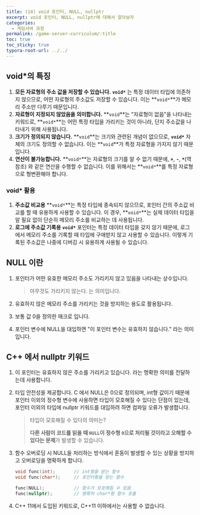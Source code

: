 ```yaml
---
title: (14) void 포인터, NULL, nullptr
excerpt: void 포인터, NULL, nullptr에 대해서 알아보자
categories: 
  - 게임서버 과정
permalink: /game-server-curriculum/:title
toc: true
toc_sticky: true
typora-root-url: ../../
---
```




## void*의 특징

1. **모든 자료형의 주소 값을 저장할 수 있습니다.**
   **`void*`** 는 특정 데이터 타입에 의존하지 않으므로, 어떤 자료형의 주소값도 저장할 수 있습니다. 이는 **`void*`**가 메모리 주소만 다루기 때문입니다.
2. **자료형이 지정되지 않았음을 의미합니다.**
   **`void`**는 "자료형이 없음"을 나타내는 키워드로, **`void*`**는 어떤 특정 타입을 가리키는 것이 아니라, 단지 주소값을 나타내기 위해 사용됩니다.
3. **크기가 정의되지 않습니다.**
   **`void`**는 크기와 관련된 개념이 없으므로, **`void*`** 자체의 크기도 정의할 수 없습니다. 이는 **`void`**가 특정 자료형을 가지지 않기 때문입니다.
4. **연산이 불가능합니다.**
   **`void*`**는 자료형의 크기를 알 수 없기 때문에, **`+`**, **`-`**, **`*`**(역참조) 와 같은 연산을 수행할 수 없습니다. 이를 위해서는 **`void*`**를 특정 자료형으로 형변환해야 합니다.

### void* 활용

1. **주소값 비교용**
   **`void*`**는 특정 타입에 종속되지 않으므로, 포인터 간의 주소값 비교를 할 때 유용하게 사용할 수 있습니다. 이 경우, **`void*`**는 실제 데이터 타입을 알 필요 없이 단순히 메모리 주소를 비교하는 데 사용됩니다.
2. **로그에 주소값 기록용**
   **`void*`** 포인터는 특정 데이터 타입을 갖지 않기 때문에, 로그에서 메모리 주소를 기록할 때 타입에 구애받지 않고 사용할 수 있습니다. 이렇게 기록된 주소값은 나중에 디버깅 시 유용하게 사용될 수 있습니다.

## NULL 이란

1. 포인터가 어떤 유효한 메모리 주소도 가리키지 않고 있음을 나타내는 상수입니다.

   > 아무것도 가리키지 않는다. 는 의미입니다.

2. 유효하지 않은 메모리 주소를 가리키는 것을 방지하는 용도로 활용됩니다.

3. 보통 값 0을 정의한 매크로 입니다.

1.  포인터 변수에 NULL을 대입하면 "이 포인터 변수는 유효하지 않습니다." 라는 의미입니다.

## C++ 에서 nullptr 키워드

1. 이 포인터는 유효하지 않은 주소를 가리키고 있습니다. 라는 명확한 의미를 전달하는데 사용합니다.

2. 타입 안전성을 제공합니다. C 에서 NULL은 0으로 정의되며, int형 값이기 때문에 포인터 이외의 정수형 변수에 사용하면 타입이 모호해질 수 있다는 단점이 있는데, 포인터 이외의 타입에 nullptr 키워드를 대입하려 하면 컴파일 오류가 발생합니다. 

   > 타입이 모호해질 수 있다의 의미는?
   >
   > **다른 사람이 코드를 읽을 때 `NULL`이 정수형 `0`으로 처리될 것이라고 오해할 수 있다는 문제**가 발생할 수 있습니다.

3. 함수 오버로딩 시 NULL을 처리하는 방식에서 혼동이 발생할 수 있는 상황을 방지하고 오버로딩을 명확하게 합니다.
   ~~~cpp
   void func(int);       // int형을 받는 함수
   void func(char*);     // 포인터형을 받는 함수
   
   func(NULL);           // 함수가 모호해질 수 있음
   func(nullptr);        // 명확히 char*형 함수 호출
   ~~~

4. C++ 11에서 도입된 키워드로, C++11 이하에서는 사용할 수 없습니다.
